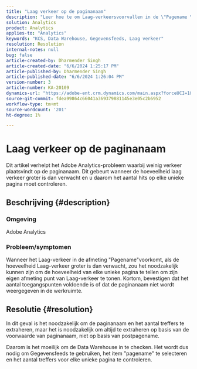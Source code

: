 ```yaml
---
title: "Laag verkeer op de paginanaam"
description: "Leer hoe te om Laag-verkeersvoorvallen in de \"Pagename \"te behandelen pagina door elke unieke pagina te tellen om zijn eigen afmetingspunt van Laag-verkeer te tonen."
solution: Analytics
product: Analytics
applies-to: "Analytics"
keywords: "KCS, Data Warehouse, Gegevensfeeds, Laag verkeer"
resolution: Resolution
internal-notes: null
bug: false
article-created-by: Dharmender Singh
article-created-date: "6/6/2024 1:25:17 PM"
article-published-by: Dharmender Singh
article-published-date: "6/6/2024 1:26:04 PM"
version-number: 3
article-number: KA-20109
dynamics-url: "https://adobe-ent.crm.dynamics.com/main.aspx?forceUCI=1&pagetype=entityrecord&etn=knowledgearticle&id=ad581932-0824-ef11-840a-6045bd08369f"
source-git-commit: fdea99864c66041a369379881145e3e05c2b6952
workflow-type: tm+mt
source-wordcount: '201'
ht-degree: 1%

---
```


# Laag verkeer op de paginanaam


Dit artikel verhelpt het Adobe Analytics-probleem waarbij weinig verkeer plaatsvindt op de paginanaam. Dit gebeurt wanneer de hoeveelheid laag verkeer groter is dan verwacht en u daarom het aantal hits op elke unieke pagina moet controleren.

## Beschrijving {#description}


### Omgeving

Adobe Analytics

### Probleem/symptomen

Wanneer het Laag-verkeer in de afmeting &quot;Pagename&quot;voorkomt, als de hoeveelheid Laag-verkeer groter is dan verwacht, zou het noodzakelijk kunnen zijn om de hoeveelheid van elke unieke pagina te tellen om zijn eigen afmeting punt van Laag-verkeer te tonen. Kortom, bevestigen dat het aantal toegangspunten voldoende is of dat de paginanaam niet wordt weergegeven in de werkruimte.


## Resolutie {#resolution}


In dit geval is het noodzakelijk om de paginanaam en het aantal treffers te extraheren, maar het is noodzakelijk om altijd te extraheren op basis van de voorwaarde van paginanaam, niet op basis van postpagename.

Daarom is het moeilijk om de Data Warehouse in te checken. Het wordt dus nodig om Gegevensfeeds te gebruiken, het item &quot;pagename&quot; te selecteren en het aantal treffers voor elke unieke pagina te controleren.
